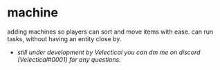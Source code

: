# machine

adding machines so players can sort and move items with ease. can run tasks, without having an entity close by.
- *still under development by Velectical you can dm me on discord (Velectical#0001) for any questions.*
